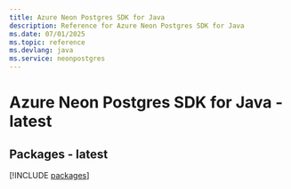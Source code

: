 ```yaml
---
title: Azure Neon Postgres SDK for Java
description: Reference for Azure Neon Postgres SDK for Java
ms.date: 07/01/2025
ms.topic: reference
ms.devlang: java
ms.service: neonpostgres
---
```

# Azure Neon Postgres SDK for Java - latest
## Packages - latest
[!INCLUDE [packages](neon-postgres-index.md)]